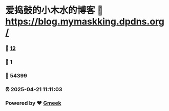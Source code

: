 # 爱捣鼓的小木水的博客 :link: https://blog.mymaskking.dpdns.org/ 
### :page_facing_up: [12](https://blog.mymaskking.dpdns.org//tag.html) 
### :speech_balloon: 1 
### :hibiscus: 54399 
### :alarm_clock: 2025-04-21 11:11:03 
### Powered by :heart: [Gmeek](https://github.com/Meekdai/Gmeek)
